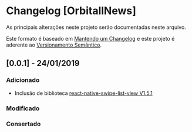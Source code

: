 # Changelog [OrbitallNews]

As principais alterações neste projeto serão documentadas neste arquivo.

Este formato é baseado em [Mantendo um Changelog](http://keepachangelog.com/en/1.0.0/)
e este projeto é aderente ao [Versionamento Semântico](http://semver.org/spec/v2.0.0.html).

<!--
Adicionado       para novas funcionalidades.
Modificado       para mudanças em funcionalidades existentes.
Obsoleto         para funcionalidades estáveis que foram removidas das próximas versões.
Removido         para funcionalidades removidas desta versão.
Consertado       para qualquer correção de bug.
Segurança        para incentivar usuários a atualizarem em caso de vulnerabilidades.
-->

## [0.0.1] - 24/01/2019

### Adicionado

- Inclusão de biblioteca [react-native-swipe-list-view V1.5.1](https://www.npmjs.com/package/react-native-swipe-list-view)

### Modificado

### Consertado
